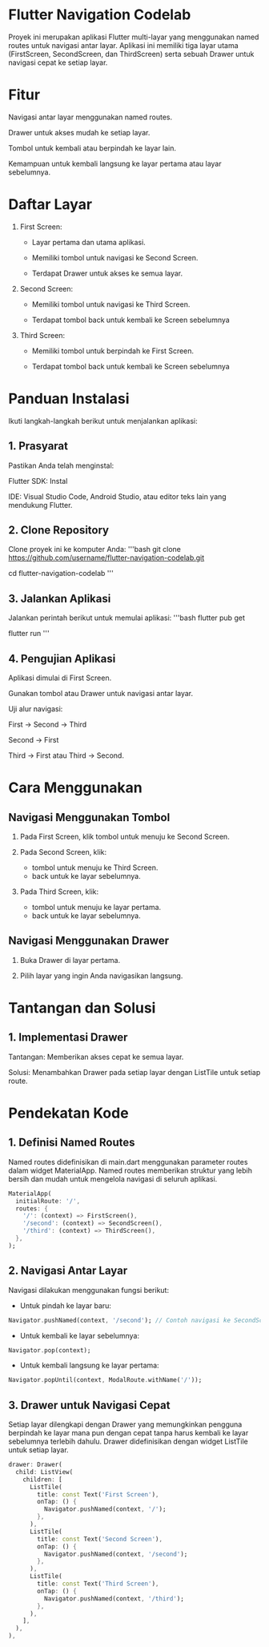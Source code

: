 # Flutter Navigation Codelab
Proyek ini merupakan aplikasi Flutter multi-layar yang menggunakan named routes untuk navigasi antar layar. Aplikasi ini memiliki tiga layar utama (FirstScreen, SecondScreen, dan ThirdScreen) serta sebuah Drawer untuk navigasi cepat ke setiap layar.

# Fitur
Navigasi antar layar menggunakan named routes.

Drawer untuk akses mudah ke setiap layar.

Tombol untuk kembali atau berpindah ke layar lain.

Kemampuan untuk kembali langsung ke layar pertama atau layar sebelumnya.

# Daftar Layar
1. First Screen:

    - Layar pertama dan utama aplikasi.

    - Memiliki tombol untuk navigasi ke Second Screen.

    - Terdapat Drawer untuk akses ke semua layar.

2. Second Screen:

    - Memiliki tombol untuk navigasi ke Third Screen.

    - Terdapat tombol back untuk kembali ke Screen sebelumnya

3. Third Screen:

    - Memiliki tombol untuk berpindah ke First Screen.

    - Terdapat tombol back untuk kembali ke Screen sebelumnya

# Panduan Instalasi
Ikuti langkah-langkah berikut untuk menjalankan aplikasi:

## 1. Prasyarat
Pastikan Anda telah menginstal:

Flutter SDK: Instal 

IDE: Visual Studio Code, Android Studio, atau editor teks lain yang mendukung Flutter.

## 2. Clone Repository
Clone proyek ini ke komputer Anda:
'''bash
git clone https://github.com/username/flutter-navigation-codelab.git

cd flutter-navigation-codelab
'''
## 3. Jalankan Aplikasi
Jalankan perintah berikut untuk memulai aplikasi:
'''bash
flutter pub get

flutter run
'''
## 4. Pengujian Aplikasi
Aplikasi dimulai di First Screen.

Gunakan tombol atau Drawer untuk navigasi antar layar.

Uji alur navigasi:

First → Second → Third

Second → First

Third → First atau Third → Second.

# Cara Menggunakan
## Navigasi Menggunakan Tombol
1. Pada First Screen, klik tombol untuk menuju ke Second Screen.

2. Pada Second Screen, klik:
    - tombol untuk menuju ke Third Screen.
    - back untuk ke layar sebelumnya.

3. Pada Third Screen, klik:

    - tombol untuk menuju ke layar pertama.
    - back untuk ke layar sebelumnya.

## Navigasi Menggunakan Drawer
1. Buka Drawer di layar pertama.

2. Pilih layar yang ingin Anda navigasikan langsung.

# Tantangan dan Solusi
## 1. Implementasi Drawer
Tantangan: Memberikan akses cepat ke semua layar.

Solusi: Menambahkan Drawer pada setiap layar dengan ListTile untuk setiap route.

# Pendekatan Kode
## 1. Definisi Named Routes
Named routes didefinisikan di main.dart menggunakan parameter routes dalam widget MaterialApp. Named routes memberikan struktur yang lebih bersih dan mudah untuk mengelola navigasi di seluruh aplikasi.

```dart
MaterialApp(
  initialRoute: '/',
  routes: {
    '/': (context) => FirstScreen(),
    '/second': (context) => SecondScreen(),
    '/third': (context) => ThirdScreen(),
  },
);
```
## 2. Navigasi Antar Layar
Navigasi dilakukan menggunakan fungsi berikut:

- Untuk pindah ke layar baru:
```dart
Navigator.pushNamed(context, '/second'); // Contoh navigasi ke SecondScreen
```
- Untuk kembali ke layar sebelumnya:
```dart
Navigator.pop(context);
```
- Untuk kembali langsung ke layar pertama:
```dart
Navigator.popUntil(context, ModalRoute.withName('/'));
```
## 3. Drawer untuk Navigasi Cepat
Setiap layar dilengkapi dengan Drawer yang memungkinkan pengguna berpindah ke layar mana pun dengan cepat tanpa harus kembali ke layar sebelumnya terlebih dahulu. Drawer didefinisikan dengan widget ListTile untuk setiap layar.

```dart
drawer: Drawer(
  child: ListView(
    children: [
      ListTile(
        title: const Text('First Screen'),
        onTap: () {
          Navigator.pushNamed(context, '/');
        },
      ),
      ListTile(
        title: const Text('Second Screen'),
        onTap: () {
          Navigator.pushNamed(context, '/second');
        },
      ),
      ListTile(
        title: const Text('Third Screen'),
        onTap: () {
          Navigator.pushNamed(context, '/third');
        },
      ),
    ],
  ),
),
```

